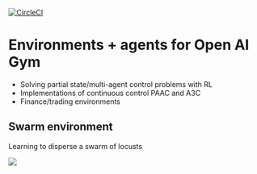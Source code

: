 [![CircleCI](https://circleci.com/gh/allentran/golds-rl-gym/tree/master.svg?style=svg)](https://circleci.com/gh/allentran/golds-rl-gym/tree/master)
# Environments + agents for Open AI Gym
* Solving partial state/multi-agent control problems with RL
* Implementations of continuous control PAAC and A3C
* Finance/trading environments

## Swarm environment
Learning to disperse a swarm of locusts

<img align="left" src="https://media.giphy.com/media/jnVo0Fe0cBqAJgS3Ja/giphy.gif">
